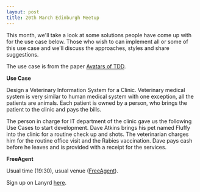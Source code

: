 ```yaml
---
layout: post
title: 20th March Edinburgh Meetup
---
```


This month, we'll take a look at some solutions people have come up with for the use case below. Those who wish to can implement all or some of this use case and we'll discuss the approaches, styles and share suggestions.

The use case is from the paper [Avatars of TDD](http://blogs.agilefaqs.com/wp-content/uploads/2007/12/avatars-of-tdd.pdf).

__Use Case__

Design a Veterinary Information System for a Clinic. Veterinary medical system is very similar to human medical system with one exception, all the patients are animals. Each patient is owned by a person, who brings the patient to the clinic and pays the bills.

The person in charge for IT department of the clinic gave us the following Use Cases to start development.
Dave Atkins brings his pet named Fluffy into the clinic for a routine check up and shots. The veterinarian charges him for the routine office visit and the Rabies vaccination. Dave pays cash before he leaves and is provided with a receipt for the services.

__FreeAgent__

Usual time (19:30), usual venue ([FreeAgent](http://maps.google.com/maps?q=EH3+8JB&hl=en&ll=55.946797,-3.213351&spn=0.009781,0.024226&client=safari&oe=UTF-8&hnear=Edinburgh+EH3+8JB,+United+Kingdom&t=m&z=16&vpsrc=6)).

Sign up on Lanyrd [here](http://lanyrd.com/2014/scotrug-edinburgh-march/).
